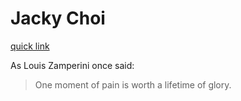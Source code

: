 # Jacky Choi
[quick link](https://www.google.com/)




















As Louis Zamperini once said:

>One moment of pain is worth a lifetime of glory.
